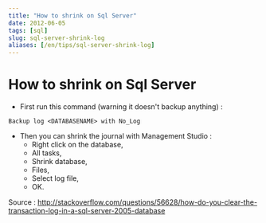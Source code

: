 ```yaml
---
title: "How to shrink on Sql Server"
date: 2012-06-05
tags: [sql]
slug: sql-server-shrink-log
aliases: [/en/tips/sql-server-shrink-log]
---
```

# How to shrink on Sql Server

*	First run this command (warning it doesn't backup anything) :

```
Backup log <DATABASENAME> with No_Log
```

*	Then you can shrink the journal with Management Studio :
    * Right click on the database, 
    * All tasks, 
    * Shrink database, 
    * Files, 
    * Select log file, 
    * OK.

Source : http://stackoverflow.com/questions/56628/how-do-you-clear-the-transaction-log-in-a-sql-server-2005-database
